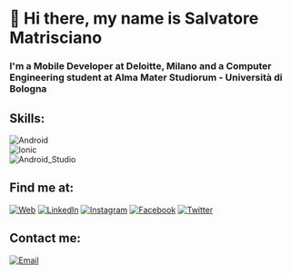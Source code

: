 # 👋 Hi there, my name is Salvatore Matrisciano

### I'm a Mobile Developer at Deloitte, Milano and a Computer Engineering student at Alma Mater Studiorum - Università di Bologna

## Skills:
![Android](https://img.shields.io/badge/Android-3DDC84?style=for-the-badge&logo=android&logoColor=white&labelColor=101010)</br>
![Ionic](https://img.shields.io/badge/Ionic-0095D5?style=for-the-badge&logo=ionic&logoColor=white&labelColor=101010)</br>
![Android_Studio](https://img.shields.io/badge/Android_Studio-3DDC84?style=for-the-badge&logo=android-studio&logoColor=white&labelColor=101010)</br>

## Find me at:

[![Web](https://img.shields.io/badge/My_Website-salvatorematrisciano.com-14a1f0?style=for-the-badge&logo=html5&logoColor=white&labelColor=101010)](https://salvatorematrisciano.com)
[![LinkedIn](https://img.shields.io/badge/LinkedIn-salvatore_matrisciano-0077B5?style=for-the-badge&logo=linkedin&logoColor=white&labelColor=101010)](https://www.linkedin.com/in/salvatore-matrisciano/)
[![Instagram](https://img.shields.io/badge/Instagram-@salvatore.matrisciano-E4405F?style=for-the-badge&logo=instagram&logoColor=white&labelColor=101010)](https://instagram.com/salvatore.matrisciano)
[![Facebook](https://img.shields.io/badge/Facebook-Salvatore_Matrisciano-3b5998?style=for-the-badge&logo=facebook&logoColor=white&labelColor=101010)](https://www.facebook.com/matrisciano.s/)
[![Twitter](https://img.shields.io/badge/Twitter-@SalvatoreMatrisciano-1DA1F2?style=for-the-badge&logo=twitter&logoColor=white&labelColor=101010)](https://twitter.com/matrisciano_s)

## Contact me:

[![Email](https://img.shields.io/badge/Email-s.matrisciano@mail.com-72ae2d?style=for-the-badge&logo=gmail&logoColor=white&labelColor=101010)](mailto:s.matrisciano@mail.com)
